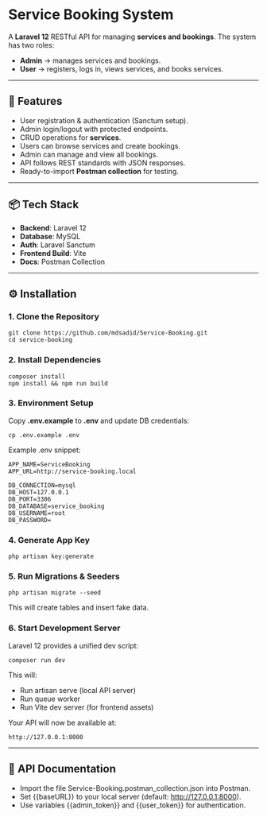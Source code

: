# Service Booking System

A **Laravel 12** RESTful API for managing **services and bookings**.
The system has two roles:

- **Admin** → manages services and bookings.
- **User** → registers, logs in, views services, and books services.

---

## 🚀 Features

- User registration & authentication (Sanctum setup).
- Admin login/logout with protected endpoints.
- CRUD operations for **services**.
- Users can browse services and create bookings.
- Admin can manage and view all bookings.
- API follows REST standards with JSON responses.
- Ready-to-import **Postman collection** for testing.

---

## 📦 Tech Stack

- **Backend**: Laravel 12
- **Database**: MySQL
- **Auth**: Laravel Sanctum
- **Frontend Build**: Vite
- **Docs**: Postman Collection

---

## ⚙️ Installation

### 1. Clone the Repository

```
git clone https://github.com/mdsadid/Service-Booking.git
cd service-booking
```

### 2. Install Dependencies

```
composer install
npm install && npm run build
```

### 3. Environment Setup

Copy **.env.example** to **.env** and update DB credentials:

```
cp .env.example .env
```

Example .env snippet:

```
APP_NAME=ServiceBooking
APP_URL=http://service-booking.local

DB_CONNECTION=mysql
DB_HOST=127.0.0.1
DB_PORT=3306
DB_DATABASE=service_booking
DB_USERNAME=root
DB_PASSWORD=
```

### 4. Generate App Key

```
php artisan key:generate
```

### 5. Run Migrations & Seeders

```
php artisan migrate --seed
```

This will create tables and insert fake data.

### 6. Start Development Server

Laravel 12 provides a unified dev script:

```
composer run dev
```

This will:

- Run artisan serve (local API server)
- Run queue worker
- Run Vite dev server (for frontend assets)

Your API will now be available at:

```
http://127.0.0.1:8000
```

---

## 📖 API Documentation

- Import the file Service-Booking.postman_collection.json into Postman.
- Set {{baseURL}} to your local server (default: http://127.0.0.1:8000).
- Use variables {{admin_token}} and {{user_token}} for authentication.
